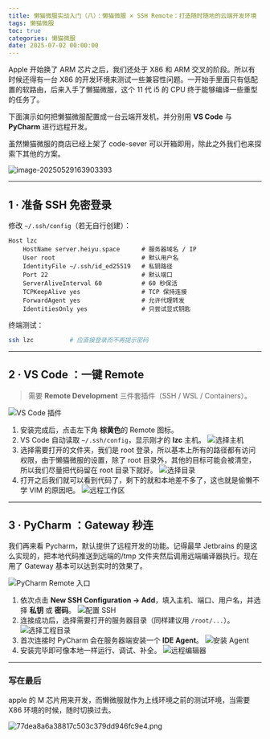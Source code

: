 ```yaml
---
title: 懒猫微服实战入门（八）：懒猫微服 × SSH Remote：打造随时随地的云端开发环境
tags: 懒猫微服
toc: true
categories: 懒猫微服
date: 2025-07-02 00:00:00
---
```


Apple 开始换了 ARM 芯片之后，我们还处于 X86 和 ARM 交叉的阶段。所以有时候还得有一台 X86 的开发环境来测试一些兼容性问题。一开始手里面只有低配置的软路由，后来入手了懒猫微服，这个 11 代 i5 的 CPU 终于能够编译一些重型的任务了。

下面演示如何把懒猫微服配置成一台云端开发机，并分别用 **VS Code** 与 **PyCharm** 进行远程开发。

虽然懒猫微服的商店已经上架了 code-sever 可以开箱即用，除此之外我们也来探索下其他的方案。

![image-20250529163903393](https://raw.githubusercontent.com/cloudsmithy/picgo-imh/master/image-20250529163903393.png)

---

<!-- more -->

## 1 · 准备 SSH 免密登录

修改 `~/.ssh/config`（若无自行创建）：

```ssh-config
Host lzc
    HostName server.heiyu.space      # 服务器域名 / IP
    User root                        # 默认用户名
    IdentityFile ~/.ssh/id_ed25519   # 私钥路径
    Port 22                          # 默认端口
    ServerAliveInterval 60           # 60 秒保活
    TCPKeepAlive yes                 # TCP 保持连接
    ForwardAgent yes                 # 允许代理转发
    IdentitiesOnly yes               # 只尝试显式钥匙
```

终端测试：

```bash
ssh lzc          # 应直接登录而不再提示密码
```

---

## 2 · VS Code ：一键 Remote

> 需要 **Remote Development** 三件套插件（SSH / WSL / Containers）。

![VS Code 插件](https://raw.githubusercontent.com/cloudsmithy/picgo-imh/master/image-20250529161722643.png)

1. 安装完成后，点击左下角 **棕黄色**的 Remote 图标。
2. VS Code 自动读取 `~/.ssh/config`，显示刚才的 **lzc** 主机。
   ![选择主机](https://raw.githubusercontent.com/cloudsmithy/picgo-imh/master/image-20250529161700856.png)
3. 选择需要打开的文件夹，我们是 root 登录，所以基本上所有的路径都有访问权限，由于懒猫微服的设置，除了 root 目录外，其他的目标可能会被清空，所以我们尽量把代码留在 root 目录下就好。
   ![选择目录](https://raw.githubusercontent.com/cloudsmithy/picgo-imh/master/image-20250529162340274.png)
4. 打开之后我们就可以看到代码了，剩下的就和本地差不多了，这也就是偷懒不学 VIM 的原因吧。
   ![远程工作区](https://raw.githubusercontent.com/cloudsmithy/picgo-imh/master/image-20250529161829107.png)

---

## 3 · PyCharm ：Gateway 秒连

我们再来看 Pycharm，默认提供了远程开发的功能。记得最早 Jetbrains 的是这么实现的，把本地代码推送到远端的/tmp 文件夹然后调用远端编译器执行。现在用了 Gateway 基本可以达到实时的效果了。

![PyCharm Remote 入口](https://raw.githubusercontent.com/cloudsmithy/picgo-imh/master/image-20250529161730354.png)

1. 依次点击 **New SSH Configuration → Add**，填入主机、端口、用户名，并选择 **私钥** 或 **密码**。
   ![配置 SSH](https://raw.githubusercontent.com/cloudsmithy/picgo-imh/master/image-20250529161741726.png)
2. 连接成功后，选择需要打开的服务器目录（同样建议用 `/root/...`）。
   ![选择工程目录](https://raw.githubusercontent.com/cloudsmithy/picgo-imh/master/image-20250529161748708.png)
3. 首次连接时 PyCharm 会在服务器端安装一个 **IDE Agent**。
   ![安装 Agent](https://raw.githubusercontent.com/cloudsmithy/picgo-imh/master/image-20250529163010706.png)
4. 安装完毕即可像本地一样运行、调试、补全。
   ![远程编辑器](https://raw.githubusercontent.com/cloudsmithy/picgo-imh/master/image-20250529161803751.png)

---

### 写在最后

apple 的 M 芯片用来开发，而懒微服就作为上线环境之前的测试环境，当需要 X86 环境的时候，随时切换过去。

![77dea8a6a38817c503c379dd946fc9e4.png](https://lzc-playground-1301583638.cos.ap-chengdu.myqcloud.com/guidelines/459/31aa8fe0-4d90-4b1a-948f-c97288f47c64.png "77dea8a6a38817c503c379dd946fc9e4.png")

